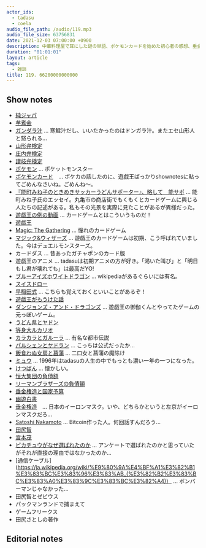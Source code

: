 ```yaml
---
actor_ids:
  - tadasu
  - coela
audio_file_path: /audio/119.mp3
audio_file_size: 63756831
date: 2021-12-03 07:00:00 +0900
description: 中華料理屋で耳にした謎の単語、ポケモンカードを始めた初心者の感想、垂金権造という男について話しました。
duration: "01:01:01"
layout: article
tags:
  - 雑談
title: 119. 66200000000000
---
```


## Show notes

- [純ジャパ](https://ja.wikipedia.org/wiki/%E7%B4%94%E3%82%B8%E3%83%A3%E3%83%91)
- [芋煮会](https://ja.wikipedia.org/wiki/%E8%8A%8B%E7%85%AE%E4%BC%9A)
- [ガンダラ汁](https://ja.wikipedia.org/wiki/%E3%81%A9%E3%82%93%E3%81%8C%E3%82%89%E6%B1%81) ... 寒鱈汁だし、いいたかったのはドンガラ汁。またエセ山形人と怒られる…
- [山形弁検定](https://kentei.cc/k/4005)
- [庄内弁検定](https://kentei.cc/k/1554343)
- [讃岐弁検定](https://quiz-maker.site/quiz/play/7Oz43G20200125163259)
- [ポケモン](https://www.pokemon.co.jp/) ... ポケットモンスター
- [ポケモンカード](https://www.pokemon-card.com/)　... ポケカの話したのに、遊戯王ばっかりshownotesに貼ってごめんなさいね。ごめんね〜。
- [『能町みね子のときめきサッカーうどんサポーター』、略して　能サポ](https://www.amazon.co.jp/dp/B06XW8G9N6/) ... 能町みね子氏のエッセイ。丸亀市の商店街でもくもくとカードゲームに興じる人たちの記述がある。私もその光景を実際に見たことがあるが異様だった。
- [遊戯王の例の動画](https://www.youtube.com/watch?v=MYukvudjzsA&ab_channel=multi) ... カードゲームとはこういうものだ！
- [遊戯王](https://www.yugioh-card.com/japan/)
- [Magic: The Gathering](https://mtg-jp.com/) ... 憧れのカードゲーム
- [マジック&ウィザーズ](https://dic.pixiv.net/a/%E3%83%9E%E3%82%B8%E3%83%83%E3%82%AF%26%E3%82%A6%E3%82%A3%E3%82%B6%E3%83%BC%E3%82%BA) ... 遊戯王のカードゲームは初期、こう呼ばれていました。今はデュエルモンスターズ。
- カードダス ... 昔あったガチャポンのカード版
- 遊戯王のアニメ ... tadasuは初期アニメの方が好き。「渇いた叫び」と「明日もし君が壊れても」は最高だYO!
- [ブルーアイズホワイトドラゴン](https://ja.wikipedia.org/wiki/%E9%9D%92%E7%9C%BC%E3%81%AE%E7%99%BD%E9%BE%8D) ... wikipediaがあるぐらいには有名。
- [スイスドロー](https://ja.wikipedia.org/wiki/%E3%82%B9%E3%82%A4%E3%82%B9%E5%BC%8F%E3%83%88%E3%83%BC%E3%83%8A%E3%83%A1%E3%83%B3%E3%83%88)
- [早稲田式](https://post.gamer2.jp/wasedasiki/) ... こちらも覚えておくといいことがあるぞ！
- [遊戯王がもうけた話](https://srad.jp/story/21/02/01/0336212/)
- [ダンジョンズ・アンド・ドラゴンズ](http://hobbyjapan.co.jp/dd/) ... 遊戯王の御伽くんとやってたゲームの元っぽいゲーム。
- [うどん県とヤドン](https://yadon.my-kagawa.jp/)
- [等身大ルカリオ](https://www.pokemoncenter-online.com/?p_cd=4521329371924)
- [カラカラとガルーラ](https://pokemon-toshidensetsu.net/karakara-garura/) ... 有名な都市伝説
- [パルシェンとヤドラン](https://pokemonchronicle.com/slowbro-slowking-shellder/) ... こっちは公式だったか...
- [飯食わぬ女房と菖蒲](https://ja.wikipedia.org/wiki/%E9%A3%9F%E3%82%8F%E3%81%9A%E5%A5%B3%E6%88%BF) ... 二口女と菖蒲の魔除け
- [ミュウ](https://zukan.pokemon.co.jp/detail/151) ... 1996年はtadasuの人生の中でもっとも濃い一年の一つになった。
- [けつばん](https://wiki.xn--rckteqa2e.com/wiki/%E3%81%91%E3%81%A4%E3%81%B0%E3%82%93) ... 懐かしい。
- [恒大集団の負債額](https://www.news24.jp/articles/2021/09/22/10943352.html)
- [リーマンブラザーズの負債額](http://www.asahi.com/special/08017/TKY200809160009.html)
- [垂金権造と国家予算](https://taokasu.com/48104/)
- [幽遊白書](https://www.amazon.co.jp/dp/B00KCC0YKC/)
- [垂金権造](https://dic.pixiv.net/a/%E5%9E%82%E9%87%91%E6%A8%A9%E9%80%A0)　… 日本のイーロンマスク。いや、どちらかというと左京がイーロンマスクだろ...
- [Satoshi Nakamoto](https://en.wikipedia.org/wiki/Satoshi_Nakamoto) ... Bitcoin作った人。何回話すんだろう...
- [田尻智](https://ja.wikipedia.org/wiki/%E7%94%B0%E5%B0%BB%E6%99%BA)
- [宮本茂](https://ja.wikipedia.org/wiki/%E5%AE%AE%E6%9C%AC%E8%8C%82)
- [ピカチュウがなぜ選ばれたのか](https://ja.wikipedia.org/wiki/%E3%83%94%E3%82%AB%E3%83%81%E3%83%A5%E3%82%A6_(%E3%82%B5%E3%83%88%E3%82%B7%E3%81%AE%E3%83%9D%E3%82%B1%E3%83%A2%E3%83%B3)) ... アンケートで選ばれたのかと思っていたがそれが直接の理由ではなかったのか...
- [通信ケーブル](https://ja.wikipedia.org/wiki/%E9%80%9A%E4%BF%A1%E3%82%B1%E3%83%BC%E3%83%96%E3%83%AB_(%E3%82%B2%E3%83%BC%E3%83%A0%E3%83%9C%E3%83%BC%E3%82%A4)） … ボンバーマンじゃなかった… 
- 田尻智とゼビウス
- パックマンランドで捕まえて
- ゲームフリークス
- 田尻さとしの著作

## Editorial notes



